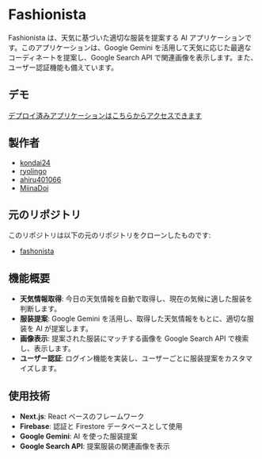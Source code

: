 # Fashionista

Fashionista は、天気に基づいた適切な服装を提案する AI アプリケーションです。このアプリケーションは、Google Gemini を活用して天気に応じた最適なコーディネートを提案し、Google Search API で関連画像を表示します。また、ユーザー認証機能も備えています。

## デモ

[デプロイ済みアプリケーションはこちらからアクセスできます](https://fashionista-hellohackathon.vercel.app/)

## 製作者

-  [kondai24](https://github.com/kondai24)
-  [ryolingo](https://github.com/ryolingo)
-  [ahiru401066](https://github.com/ahiru401066)
-  [MiinaDoi](https://github.com/MiinaDoi)

## 元のリポジトリ

このリポジトリは以下の元のリポジトリをクローンしたものです:

-  [fashonista](https://github.com/ryolingo/fashonista)

## 機能概要

-  **天気情報取得**: 今日の天気情報を自動で取得し、現在の気候に適した服装を判断します。
-  **服装提案**: Google Gemini を活用し、取得した天気情報をもとに、適切な服装を AI が提案します。
-  **画像表示**: 提案された服装にマッチする画像を Google Search API で検索し、表示します。
-  **ユーザー認証**: ログイン機能を実装し、ユーザーごとに服装提案をカスタマイズします。

## 使用技術

-  **Next.js**: React ベースのフレームワーク
-  **Firebase**: 認証と Firestore データベースとして使用
-  **Google Gemini**: AI を使った服装提案
-  **Google Search API**: 提案服装の関連画像を表示
